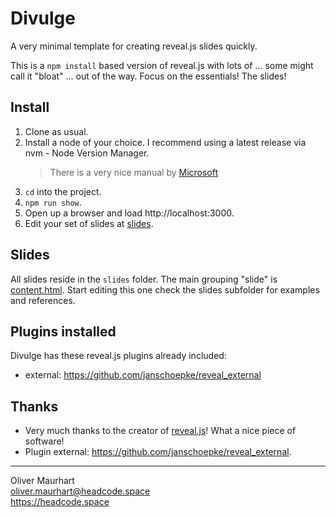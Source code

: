 # Divulge

A very minimal template for creating reveal.js slides quickly.

This is a `npm install` based version of reveal.js with lots of ... some might
call it "bloat" ... out of the way. Focus on the essentials! The slides!

## Install

1. Clone as usual.
2. Install a node of your choice.
   I recommend using a latest release via nvm - Node Version Manager.
   > There is a very nice manual by [Microsoft ](https://learn.microsoft.com/en-us/windows/dev-environment/javascript/nodejs-on-windows)
3. `cd` into the project.
4. `npm run show`.
5. Open up a browser and load http://localhost:3000.
6. Edit your set of slides at [slides](slides/).

## Slides

All slides reside in the `slides` folder. The main grouping "slide" is
[content.html](slides/content.html). Start editing this one check the 
slides subfolder for examples and references.

## Plugins installed

Divulge has these reveal.js plugins already included:

- external: https://github.com/janschoepke/reveal_external

## Thanks

- Very much thanks to the creator of [reveal.js](https://revealjs.com/)! What 
  a nice piece of software!
- Plugin external: https://github.com/janschoepke/reveal_external.

---  

Oliver Maurhart  
oliver.maurhart@headcode.space  
https://headcode.space
